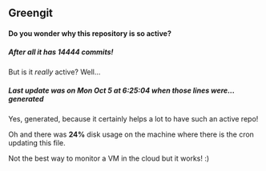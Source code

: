 ## Greengit

#### Do you wonder why this repository is so active?

##### After all it has 14444 commits!

But is it *really* active? Well...

##### Last update was on Mon Oct 5 at 6:25:04 when those lines were... generated

Yes, generated, because it certainly helps a lot to have such an active repo!

Oh and there was **24%** disk usage on the machine
where there is the cron updating this file.

Not the best way to monitor a VM in the cloud but it works! :)
